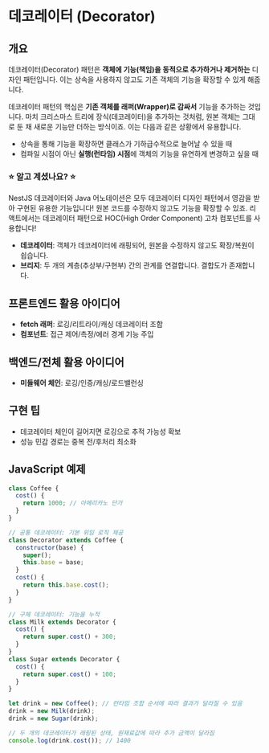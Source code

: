 # 데코레이터 (Decorator)

## 개요

데코레이터(Decorator) 패턴은 **객체에 기능(책임)을 동적으로 추가하거나 제거하는** 디자인 패턴입니다. 이는 상속을 사용하지 않고도 기존 객체의 기능을 확장할 수 있게 해줍니다.

데코레이터 패턴의 핵심은 **기존 객체를 래퍼(Wrapper)로 감싸서** 기능을 추가하는 것입니다. 마치 크리스마스 트리에 장식(데코레이터)을 추가하는 것처럼, 원본 객체는 그대로 둔 채 새로운 기능만 더하는 방식이죠. 이는 다음과 같은 상황에서 유용합니다.

- 상속을 통해 기능을 확장하면 클래스가 기하급수적으로 늘어날 수 있을 때
- 컴파일 시점이 아닌 **실행(런타임) 시점**에 객체의 기능을 유연하게 변경하고 싶을 때

### ⭐ 알고 계셨나요? ⭐

NestJS 데코레이터와 Java 어노테이션은 모두 데코레이터 디자인 패턴에서 영감을 받아 구현된 유용한 기능입니다! 원본 코드를 수정하지 않고도 기능을 확장할 수 있죠. 리액트에서는 데코레이터 패턴으로 HOC(High Order Component) 고차 컴포넌트를 사용합니다!

- **데코레이터**: 객체가 데코레이터에 래핑되어, 원본을 수정하지 않고도 확장/복원이 쉽습니다.
- **브리지**: 두 개의 계층(추상부/구현부) 간의 관계를 연결합니다. 결합도가 존재합니다.

## 프론트엔드 활용 아이디어

- **fetch 래퍼**: 로깅/리트라이/캐싱 데코레이터 조합
- **컴포넌트**: 접근 제어/측정/에러 경계 기능 주입

## 백엔드/전체 활용 아이디어

- **미들웨어 체인**: 로깅/인증/캐싱/로드밸런싱

## 구현 팁

- 데코레이터 체인이 길어지면 로깅으로 추적 가능성 확보
- 성능 민감 경로는 중복 전/후처리 최소화

## JavaScript 예제

```javascript
class Coffee {
  cost() {
    return 1000; // 아메리카노 단가
  }
}

// 공통 데코레이터: 기본 위임 로직 제공
class Decorator extends Coffee {
  constructor(base) {
    super();
    this.base = base;
  }
  cost() {
    return this.base.cost();
  }
}

// 구체 데코레이터: 기능을 누적
class Milk extends Decorator {
  cost() {
    return super.cost() + 300;
  }
}
class Sugar extends Decorator {
  cost() {
    return super.cost() + 100;
  }
}

let drink = new Coffee(); // 런타임 조합 순서에 따라 결과가 달라질 수 있음
drink = new Milk(drink);
drink = new Sugar(drink);

// 두 개의 데코레이터가 래핑된 상태, 원재료값에 따라 추가 금액이 달라짐
console.log(drink.cost()); // 1400
```
